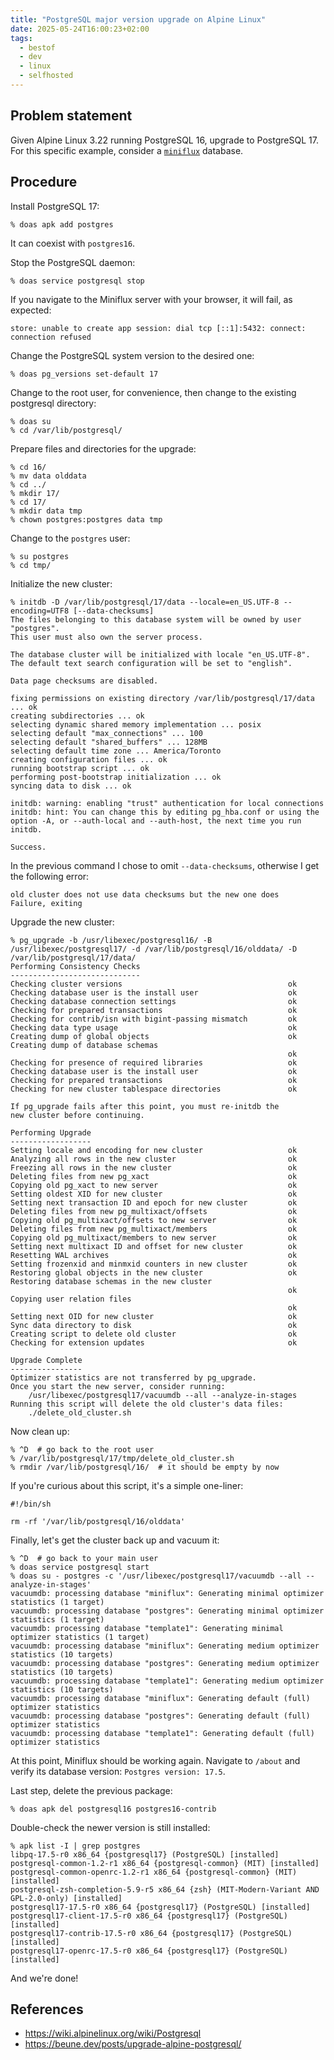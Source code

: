 ```yaml
---
title: "PostgreSQL major version upgrade on Alpine Linux"
date: 2025-05-24T16:00:23+02:00
tags:
  - bestof
  - dev
  - linux
  - selfhosted
---
```


## Problem statement

Given Alpine Linux 3.22 running PostgreSQL 16, upgrade to PostgreSQL 17. For
this specific example, consider a [`miniflux`](https://miniflux.app/) database.

## Procedure

Install PostgreSQL 17:

```shell
% doas apk add postgres
```

It can coexist with `postgres16`.

Stop the PostgreSQL daemon:

```shell
% doas service postgresql stop
```

If you navigate to the Miniflux server with your browser, it will fail, as
expected:

```
store: unable to create app session: dial tcp [::1]:5432: connect: connection refused
```

Change the PostgreSQL system version to the desired one:

```shell
% doas pg_versions set-default 17
```

Change to the root user, for convenience, then change to the existing postgresql
directory:

```shell
% doas su
% cd /var/lib/postgresql/
```

Prepare files and directories for the upgrade:

```shell
% cd 16/
% mv data olddata
% cd ../
% mkdir 17/
% cd 17/
% mkdir data tmp
% chown postgres:postgres data tmp
```

Change to the `postgres` user:

```shell
% su postgres
% cd tmp/
```

Initialize the new cluster:

```shell
% initdb -D /var/lib/postgresql/17/data --locale=en_US.UTF-8 --encoding=UTF8 [--data-checksums]
The files belonging to this database system will be owned by user "postgres".
This user must also own the server process.

The database cluster will be initialized with locale "en_US.UTF-8".
The default text search configuration will be set to "english".

Data page checksums are disabled.

fixing permissions on existing directory /var/lib/postgresql/17/data ... ok
creating subdirectories ... ok
selecting dynamic shared memory implementation ... posix
selecting default "max_connections" ... 100
selecting default "shared_buffers" ... 128MB
selecting default time zone ... America/Toronto
creating configuration files ... ok
running bootstrap script ... ok
performing post-bootstrap initialization ... ok
syncing data to disk ... ok

initdb: warning: enabling "trust" authentication for local connections
initdb: hint: You can change this by editing pg_hba.conf or using the option -A, or --auth-local and --auth-host, the next time you run initdb.

Success.
```

In the previous command I chose to omit `--data-checksums`, otherwise I get the
following error:

```
old cluster does not use data checksums but the new one does
Failure, exiting
```

Upgrade the new cluster:

```shell
% pg_upgrade -b /usr/libexec/postgresql16/ -B /usr/libexec/postgresql17/ -d /var/lib/postgresql/16/olddata/ -D /var/lib/postgresql/17/data/
Performing Consistency Checks
-----------------------------
Checking cluster versions                                     ok
Checking database user is the install user                    ok
Checking database connection settings                         ok
Checking for prepared transactions                            ok
Checking for contrib/isn with bigint-passing mismatch         ok
Checking data type usage                                      ok
Creating dump of global objects                               ok
Creating dump of database schemas
                                                              ok
Checking for presence of required libraries                   ok
Checking database user is the install user                    ok
Checking for prepared transactions                            ok
Checking for new cluster tablespace directories               ok

If pg_upgrade fails after this point, you must re-initdb the
new cluster before continuing.

Performing Upgrade
------------------
Setting locale and encoding for new cluster                   ok
Analyzing all rows in the new cluster                         ok
Freezing all rows in the new cluster                          ok
Deleting files from new pg_xact                               ok
Copying old pg_xact to new server                             ok
Setting oldest XID for new cluster                            ok
Setting next transaction ID and epoch for new cluster         ok
Deleting files from new pg_multixact/offsets                  ok
Copying old pg_multixact/offsets to new server                ok
Deleting files from new pg_multixact/members                  ok
Copying old pg_multixact/members to new server                ok
Setting next multixact ID and offset for new cluster          ok
Resetting WAL archives                                        ok
Setting frozenxid and minmxid counters in new cluster         ok
Restoring global objects in the new cluster                   ok
Restoring database schemas in the new cluster
                                                              ok
Copying user relation files
                                                              ok
Setting next OID for new cluster                              ok
Sync data directory to disk                                   ok
Creating script to delete old cluster                         ok
Checking for extension updates                                ok

Upgrade Complete
----------------
Optimizer statistics are not transferred by pg_upgrade.
Once you start the new server, consider running:
    /usr/libexec/postgresql17/vacuumdb --all --analyze-in-stages
Running this script will delete the old cluster's data files:
    ./delete_old_cluster.sh
```

Now clean up:

```shell
% ^D  # go back to the root user
% /var/lib/postgresql/17/tmp/delete_old_cluster.sh
% rmdir /var/lib/postgresql/16/  # it should be empty by now
```

If you're curious about this script, it's a simple one-liner:

```shell
#!/bin/sh

rm -rf '/var/lib/postgresql/16/olddata'
```

Finally, let's get the cluster back up and vacuum it:

```shell
% ^D  # go back to your main user
% doas service postgresql start
% doas su - postgres -c '/usr/libexec/postgresql17/vacuumdb --all --analyze-in-stages'
vacuumdb: processing database "miniflux": Generating minimal optimizer statistics (1 target)
vacuumdb: processing database "postgres": Generating minimal optimizer statistics (1 target)
vacuumdb: processing database "template1": Generating minimal optimizer statistics (1 target)
vacuumdb: processing database "miniflux": Generating medium optimizer statistics (10 targets)
vacuumdb: processing database "postgres": Generating medium optimizer statistics (10 targets)
vacuumdb: processing database "template1": Generating medium optimizer statistics (10 targets)
vacuumdb: processing database "miniflux": Generating default (full) optimizer statistics
vacuumdb: processing database "postgres": Generating default (full) optimizer statistics
vacuumdb: processing database "template1": Generating default (full) optimizer statistics
```

At this point, Miniflux should be working again.
Navigate to `/about` and verify its database version: `Postgres version: 17.5`.

Last step, delete the previous package:

```shell
% doas apk del postgresql16 postgres16-contrib
```

Double-check the newer version is still installed:

```shell
% apk list -I | grep postgres
libpq-17.5-r0 x86_64 {postgresql17} (PostgreSQL) [installed]
postgresql-common-1.2-r1 x86_64 {postgresql-common} (MIT) [installed]
postgresql-common-openrc-1.2-r1 x86_64 {postgresql-common} (MIT) [installed]
postgresql-zsh-completion-5.9-r5 x86_64 {zsh} (MIT-Modern-Variant AND GPL-2.0-only) [installed]
postgresql17-17.5-r0 x86_64 {postgresql17} (PostgreSQL) [installed]
postgresql17-client-17.5-r0 x86_64 {postgresql17} (PostgreSQL) [installed]
postgresql17-contrib-17.5-r0 x86_64 {postgresql17} (PostgreSQL) [installed]
postgresql17-openrc-17.5-r0 x86_64 {postgresql17} (PostgreSQL) [installed]
```

And we're done!

## References

- https://wiki.alpinelinux.org/wiki/Postgresql
- https://beune.dev/posts/upgrade-alpine-postgresql/

